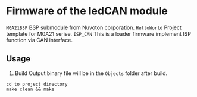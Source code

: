 # Firmware of the ledCAN module
``M0A21BSP`` BSP submodule from Nuvoton corporation.
``HelloWorld`` Project template for M0A21 serise.
``ISP_CAN`` This is a loader firmware implement ISP function via CAN interface.

## Usage
1. Build
Output binary file will be in the ``Objects`` folder after build. 
```
cd to project directory
make clean && make
```
